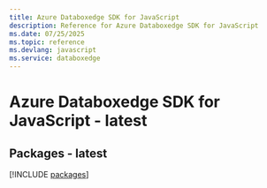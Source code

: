 ```yaml
---
title: Azure Databoxedge SDK for JavaScript
description: Reference for Azure Databoxedge SDK for JavaScript
ms.date: 07/25/2025
ms.topic: reference
ms.devlang: javascript
ms.service: databoxedge
---
```

# Azure Databoxedge SDK for JavaScript - latest
## Packages - latest
[!INCLUDE [packages](databoxedge-index.md)]